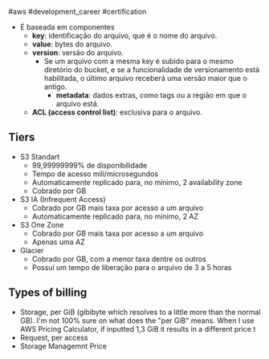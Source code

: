#aws #development_career #certification 
- É baseada em componentes
	- **key**: identificação do arquivo, que é o nome do arquivo.
	- **value**: bytes do arquivo.
	- **version**: versão do arquivo.
		- Se um arquivo com a mesma key é subido para o mesmo diretório do bucket, e se a funcionalidade de versionamento está habilitada, o último arquivo receberá uma versão maior que o antigo.
			- **metadata**: dados extras, como tags ou a região em que o arquivo está.
	- **ACL (access control list)**: exclusiva para o arquivo.

## Tiers
- S3 Standart
	- 99,99999999% de disponibilidade
	- Tempo de acesso mili/microsegundos
	- Automaticamente replicado para, no mínimo, 2 availability zone
	- Cobrado por GB
- S3 IA (Infrequent Access)
	- Cobrado por GB mais taxa por acesso a um arquivo
	- Automaticamente replicado para, no mínimo, 2 AZ
- S3 One Zone
	- Cobrado por GB mais taxa por acesso a um arquivo
	- Apenas uma AZ
- Glacier
	- Cobrado por GB, com a menor taxa dentre os outros
	- Possuí um tempo de liberação para o arquivo de 3 a 5 horas

## Types of billing
- Storage, per GiB (gibibyte which resolves to a little more than the normal GB). I'm not 100% sure on what does the "per GiB" means. When I use AWS Pricing Calculator, if inputted 1,3 GiB it results in a different price t
- Request, per access 
- Storage Managemnt Price